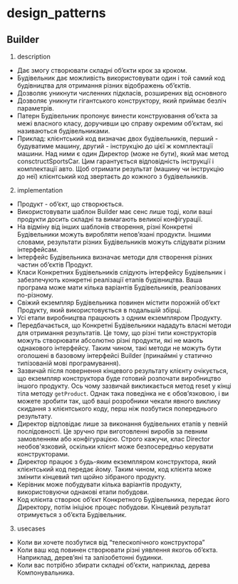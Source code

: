 # design_patterns

## Builder

1. description

- Дає змогу створювати складні об’єкти крок за кроком.
- Будівельник дає можливість використовувати один і той самий код будівництва
  для отримання різних відображень об’єктів.
- Дозволяє уникнути численних підкласів, розширених від основного
- Дозволяє уникнути гігантського конструктору, який приймає безліч параметрів.
- Патерн Будівельник пропонує винести конструювання об’єкта за межі власного
  класу, доручивши цю справу окремим об’єктам, які називаються будівельниками.
- Приклад: клієнтський код визначає двох будівельників, перший - будуватиме
  машину, другий - інструкцію до цієї ж комплектації машини. Над ними є один
  Директор (може не бути), який має метод consctructSportsCar. Цим гарантується
  відповідність інструкції і комплектації авто. Щоб отримати результат (машину
  чи інструкцію до неї) клієнтський код звертаєть до кожного з будівельників.

2. implementation

- Продукт - об’єкт, що створюється.
- Використовувати шаблон Builder має сенс лише тоді, коли ваші продукти досить
  складні та вимагають великої конфігурації.
- На відміну від інших шаблонів створення, різні Конкретні Будівельники можуть
  виробляти непов’язані продукти. Іншими словами, результати різних
  Будівельників можуть слідувати різним інтерфейсам.
- Інтерфейс Будівельника визначає методи для створення різних частин об’єктів
  Продукт.
- Класи Конкретних Будівельників слідують інтерфейсу Будівельник і забезпечують
  конкретні реалізації етапів будівництва. Ваша програма може мати кілька
  варіантів Будівельників, реалізованих по-різному.
- Свіжий екземпляр Будівельника повинен містити порожній об’єкт Продукту, який
  використовується в подальшій збірці.
- Усі етапи виробництва працюють з одним екземпляром Продукту.
- Передбачається, що Конкретні Будівельники нададуть власні методи для отримання
  результатів. Це тому, що різні типи конструкторів можуть створювати абсолютно
  різні продукти, які не мають однакового інтерфейсу. Таким чином, такі методи
  не можуть бути оголошені в базовому інтерфейсі Builder (принаймні у статично
  типізованій мові програмування).
- Зазвичай після повернення кінцевого результату клієнту очікується, що
  екземпляр конструктора буде готовий розпочати виробництво іншого продукту. Ось
  чому зазвичай викликається метод reset у кінці тіла методу `getProduct`. Однак
  така поведінка не є обов’язковою, і ви можете зробити так, щоб ваші розробники
  чекали явного виклику скидання з клієнтського коду, перш ніж позбутися
  попереднього результату.
- Директор відповідає лише за виконання будівельних етапів у певній
  послідовності. Це зручно при виготовленні виробів за певним замовленням або
  конфігурацією. Строго кажучи, клас Director необов'язковий, оскільки клієнт
  може безпосередньо керувати конструкторами.
- Директор працює з будь-яким екземпляром конструктора, який клієнтський код
  передає йому. Таким чином, код клієнта може змінити кінцевий тип щойно
  зібраного продукту.
- Керівник може побудувати кілька варіантів продукту, використовуючи однакові
  етапи побудови.
- Код клієнта створює об’єкт Конкретного Будівельника, передає його Директору,
  потім ініціює процес побудови. Кінцевий результат отримується з об’єкта
  Будівельник.

3. usecases

- Коли ви хочете позбутися від “телескопічного конструктора”
- Коли ваш код повинен створювати різні уявлення якогоь об’єкта. Наприклад,
  дерев’яні та залізобетонні будинки.
- Коли вас потрібно збирати складні об’єкти, наприклад, дерева Компонувальника.
